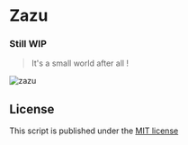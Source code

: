 # Zazu

### Still WIP

> It's a small world after all !

![zazu](http://67.media.tumblr.com/30fe1d454295e3ededdb6317b16844ff/tumblr_mg6g4fDShw1r34qiso1_500.gif)



## License
This script is published under the [MIT license](./LICENSE)
